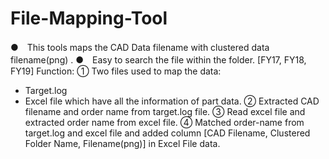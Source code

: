 # File-Mapping-Tool

●　This tools maps the CAD Data filename with clustered data filename(png) .
●　Easy to search the file within the folder. [FY17, FY18, FY19]
Function: 
① Two files used to map the data:
- Target.log
- Excel file which have all the information of part data.
② Extracted CAD filename and order name from target.log file.
③ Read excel file and extracted order name from excel file.
④ Matched order-name from target.log and excel file and added column [CAD Filename, Clustered Folder Name, Filename(png)] in Excel File data.
